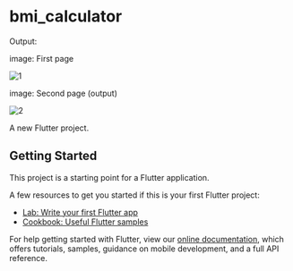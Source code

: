 # bmi_calculator

Output:

image: First page

![1](https://user-images.githubusercontent.com/57319298/126583533-b9b4b183-dd1a-4a21-8e52-9fbc205b83d3.png)

image: Second page (output)

![2](https://user-images.githubusercontent.com/57319298/126583560-fc78da1a-62f7-415c-aabe-11f9b4495013.png)

A new Flutter project.

## Getting Started

This project is a starting point for a Flutter application.

A few resources to get you started if this is your first Flutter project:

- [Lab: Write your first Flutter app](https://flutter.dev/docs/get-started/codelab)
- [Cookbook: Useful Flutter samples](https://flutter.dev/docs/cookbook)

For help getting started with Flutter, view our
[online documentation](https://flutter.dev/docs), which offers tutorials,
samples, guidance on mobile development, and a full API reference.
